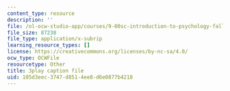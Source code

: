```yaml
---
content_type: resource
description: ''
file: /ol-ocw-studio-app/courses/9-00sc-introduction-to-psychology-fall-2011/105d3eec3747d8514ee8d6e0877b4218_SBrCPDC21f4.srt
file_size: 87238
file_type: application/x-subrip
learning_resource_types: []
license: https://creativecommons.org/licenses/by-nc-sa/4.0/
ocw_type: OCWFile
resourcetype: Other
title: 3play caption file
uid: 105d3eec-3747-d851-4ee8-d6e0877b4218
---
```

